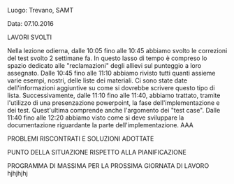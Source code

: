 Luogo: Trevano, SAMT

Data: 07.10.2016

LAVORI SVOLTI

Nella lezione odierna, dalle 10:05 fino alle 10:45 abbiamo svolto le correzioni del test svolto 2 settimane fa. In questo lasso di tempo è compreso lo spazio dedicato alle "reclamazioni" degli allievi sul punteggio a loro assegnato. 
Dalle 10:45 fino alle 11:10 abbiamo rivisto tutti quanti assieme varie esempi, nostri, delle liste dei materiali. Ci sono state date dell'informazioni aggiuntive su come si dovrebbe scrivere questo tipo di lista. 
Successivamente, dalle 11:10 fino alle 11:40, abbiamo trattato, tramite l'utilizzo di una presenzazione powerpoint, la fase dell'implementazione e dei test. Quest'ultima comprende anche l'argomento dei "test case". 
Dalle 11:40 fino alle 12:20 abbiamo visto come si deve sviluppare la documentazione riguardante la parte dell'implementazione. AAA

PROBLEMI RISCONTRATI E SOLUZIONI ADOTTATE

PUNTO DELLA SITUAZIONE RISPETTO ALLA PIANIFICAZIONE

PROGRAMMA DI MASSIMA PER LA PROSSIMA GIORNATA DI LAVORO
hjhjhjhj
